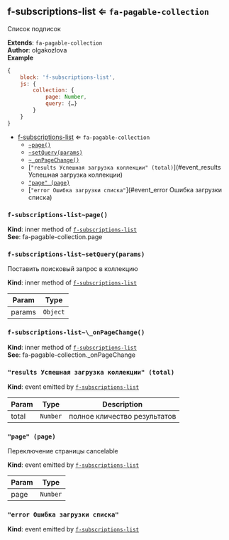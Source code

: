 <a name="module_f-subscriptions-list"></a>

## f-subscriptions-list ⇐ <code>fa-pagable-collection</code>
Список подписок

**Extends**: <code>fa-pagable-collection</code>  
**Author**: olgakozlova  
**Example**  
```js
{
    block: 'f-subscriptions-list',
    js: {
        collection: {
            page: Number,
            query: {…}
        }
    }
}
```

* [f-subscriptions-list](#module_f-subscriptions-list) ⇐ <code>fa-pagable-collection</code>
    * [`~page()`](#module_f-subscriptions-list..page)
    * [`~setQuery(params)`](#module_f-subscriptions-list..setQuery)
    * [`~_onPageChange()`](#module_f-subscriptions-list.._onPageChange)
    * [`"results Успешная загрузка коллекции" (total)`](#event_results Успешная загрузка коллекции)
    * [`"page" (page)`](#event_page)
    * [`"error Ошибка загрузки списка"`](#event_error Ошибка загрузки списка)

<a name="module_f-subscriptions-list..page"></a>

### `f-subscriptions-list~page()`
**Kind**: inner method of [<code>f-subscriptions-list</code>](#module_f-subscriptions-list)  
**See**: fa-pagable-collection.page  
<a name="module_f-subscriptions-list..setQuery"></a>

### `f-subscriptions-list~setQuery(params)`
Поставить поисковый запрос в коллекцию

**Kind**: inner method of [<code>f-subscriptions-list</code>](#module_f-subscriptions-list)  

| Param | Type |
| --- | --- |
| params | <code>Object</code> | 

<a name="module_f-subscriptions-list.._onPageChange"></a>

### `f-subscriptions-list~\_onPageChange()`
**Kind**: inner method of [<code>f-subscriptions-list</code>](#module_f-subscriptions-list)  
**See**: fa-pagable-collection._onPageChange  
<a name="event_results Успешная загрузка коллекции"></a>

### `"results Успешная загрузка коллекции" (total)`
**Kind**: event emitted by [<code>f-subscriptions-list</code>](#module_f-subscriptions-list)  

| Param | Type | Description |
| --- | --- | --- |
| total | <code>Number</code> | полное кличество результатов |

<a name="event_page"></a>

### `"page" (page)`
Переключение страницы
cancelable

**Kind**: event emitted by [<code>f-subscriptions-list</code>](#module_f-subscriptions-list)  

| Param | Type |
| --- | --- |
| page | <code>Number</code> | 

<a name="event_error Ошибка загрузки списка"></a>

### `"error Ошибка загрузки списка"`
**Kind**: event emitted by [<code>f-subscriptions-list</code>](#module_f-subscriptions-list)  
